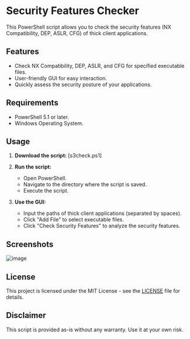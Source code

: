 # Security Features Checker

This PowerShell script allows you to check the security features (NX Compatibility, DEP, ASLR, CFG) of thick client applications.

## Features

- Check NX Compatibility, DEP, ASLR, and CFG for specified executable files.
- User-friendly GUI for easy interaction.
- Quickly assess the security posture of your applications.

## Requirements

- PowerShell 5.1 or later.
- Windows Operating System.

## Usage

1. **Download the script:** [s3check.ps1]

2. **Run the script:**
   - Open PowerShell.
   - Navigate to the directory where the script is saved.
   - Execute the script.

3. **Use the GUI:**
   - Input the paths of thick client applications (separated by spaces).
   - Click "Add File" to select executable files.
   - Click "Check Security Features" to analyze the security features.

## Screenshots

![image](https://github.com/joelindra/S3CCH3CK/assets/44172898/47124b4f-8938-406d-ae2e-b77ab6c5ecf2)

## License

This project is licensed under the MIT License - see the [LICENSE](LICENSE) file for details.

## Disclaimer

This script is provided as-is without any warranty. Use it at your own risk.

